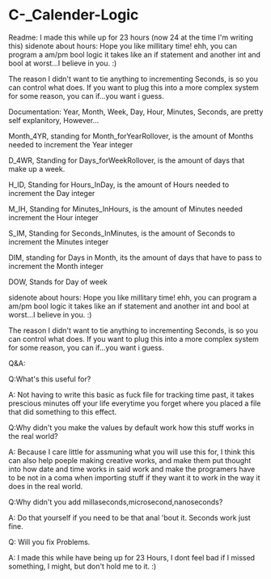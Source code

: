 # C-_Calender-Logic

Readme:
I made this while up for 23 hours (now 24 at the time I'm writing this)
sidenote about hours: Hope you like millitary time! ehh, you can program a am/pm bool logic it takes like an 
if statement and another int and bool at worst...I believe in you. :)

The reason I didn't want to tie anything to incrementing Seconds, is so you can control what does. If you want to plug this into a more complex system
for some reason, you can if...you want i guess. 

Documentation:
Year, Month, Week, Day, Hour, Minutes, Seconds, are pretty self explanitory, However...

Month_4YR, standing for Month_forYearRollover, is the amount of Months needed to increment the Year integer

D_4WR, Standing for Days_forWeekRollover, is the amount of days that make up a week.

H_ID, Standing for Hours_InDay, is the amount of Hours needed to increment the Day integer

M_IH, Standing for Minutes_InHours, is the amount of Minutes needed increment the Hour integer

S_IM, Standing for Seconds_InMinutes, is the amount of Seconds to increment the Minutes integer

DIM, standing for Days in Month, its the amount of days that have to pass to increment the Month integer

DOW, Stands for Day of week

sidenote about hours: Hope you like millitary time! ehh, you can program a am/pm bool logic it takes like an 
if statement and another int and bool at worst...I believe in you. :)

The reason I didn't want to tie anything to incrementing Seconds, is so you can control what does. If you want to plug this into a more complex system
for some reason, you can if...you want i guess. 

Q&A:

Q:What's this useful for?

A: Not having to write this basic as fuck file for tracking time past, it takes prescious minutes off your life everytime you forget where
you placed a file that did something to this effect.

Q:Why didn't you make the values by default work how this stuff works in the real world?

A: Because I care little for assmuning what you will use this for, I think this can also help poeple making creative works, and make them put thought into
how date and time works in said work and make the programers have to be not in a coma when importing stuff if they want it to work
in the way it does in the real world. 

Q:Why didn't you add millaseconds,microsecond,nanoseconds?

A: Do that yourself if you need to be that anal 'bout it. Seconds work just fine.

Q: Will you fix Problems.

A: I made this while have being up for 23 Hours, I dont feel bad if I missed something, I might, but don't hold me to it. :)
